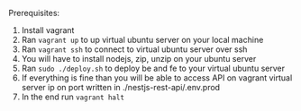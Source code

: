Prerequisites:

1. Install vagrant
2. Ran `vagrant up` to up virtual ubuntu server on your local machine
3. Ran `vagrant ssh` to connect to virtual ubuntu server over ssh
4. You will have to install nodejs, zip, unzip on your ubuntu server
5. Ran `sudo ./deploy.sh` to deploy be and fe to your virtual ubuntu server
6. If everything is fine than you will be able to access API on vagrant virtual server ip on port written in ./nestjs-rest-api/.env.prod
7. In the end run `vagrant halt`